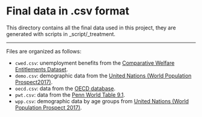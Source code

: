 # Final data in .csv format

This directory contains all the final data used in this project, they are generated with scripts in _script/_treatment.

---

Files are organized as follows:

- `cwed.csv`: unemployment benefits from the [Comparative Welfare Entitlements Dataset](http://cwed2.org/).
- `demo.csv`: demographic data from the [United Nations (World Population Prospect2017)](https://population.un.org/wpp/).
- `oecd.csv`: data from the [OECD database](https://data.oecd.org/).
- `pwt.csv`: data from the [Penn World Table 9.1](https://www.rug.nl/ggdc/productivity/pwt/).
- `wpp.csv`: demographic data by age groups from [United Nations (World Population Prospect 2017)](https://population.un.org/wpp/).
